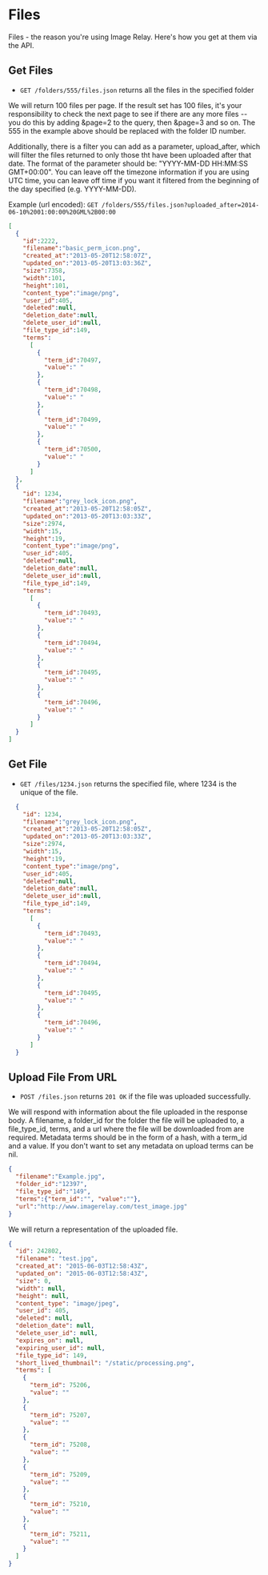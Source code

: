 Files
=====

Files - the reason you're using Image Relay. Here's how you get at them via the API.

Get Files
---------

* `GET /folders/555/files.json` returns all the files in the specified folder

We will return 100 files per page. If the result set has 100 files, it's your responsibility to check the next page to see if there are any more files -- you do this by adding &page=2 to the query, then &page=3 and so on. The 555 in the example above should be replaced with the folder ID number.

Additionally, there is a filter you can add as a parameter, upload_after, which will filter the files returned to only those tht have been uploaded after that date. The format of the parameter should be: "YYYY-MM-DD HH:MM:SS GMT+00:00". You can leave off the timezone information if you are using UTC time, you can leave off time if you want it filtered from the beginning of the day specified (e.g. YYYY-MM-DD).

Example (url encoded):
`GET /folders/555/files.json?uploaded_after=2014-06-10%2001:00:00%20GML%2B00:00`

```json
[
  {
    "id":2222,
    "filename":"basic_perm_icon.png",
    "created_at":"2013-05-20T12:58:07Z",
    "updated_on":"2013-05-20T13:03:36Z",
    "size":7358,
    "width":101,
    "height":101,
    "content_type":"image/png",
    "user_id":405,
    "deleted":null,
    "deletion_date":null,
    "delete_user_id":null,
    "file_type_id":149,
    "terms":
      [
        {
          "term_id":70497,
          "value":" "
        },
        {
          "term_id":70498,
          "value":" "
        },
        {
          "term_id":70499,
          "value":" "
        },
        {
          "term_id":70500,
          "value":" "
        }
      ]
  },
  {
    "id": 1234,
    "filename":"grey_lock_icon.png",
    "created_at":"2013-05-20T12:58:05Z",
    "updated_on":"2013-05-20T13:03:33Z",
    "size":2974,
    "width":15,
    "height":19,
    "content_type":"image/png",
    "user_id":405,
    "deleted":null,
    "deletion_date":null,
    "delete_user_id":null,
    "file_type_id":149,
    "terms":
      [
        {
          "term_id":70493,
          "value":" "
        },
        {
          "term_id":70494,
          "value":" "
        },
        {
          "term_id":70495,
          "value":" "
        },
        {
          "term_id":70496,
          "value":" "
        }
      ]
  }
]
```

Get File
--------

* `GET /files/1234.json` returns the specified file, where 1234 is the unique of the file.

```json
  {
    "id": 1234,
    "filename":"grey_lock_icon.png",
    "created_at":"2013-05-20T12:58:05Z",
    "updated_on":"2013-05-20T13:03:33Z",
    "size":2974,
    "width":15,
    "height":19,
    "content_type":"image/png",
    "user_id":405,
    "deleted":null,
    "deletion_date":null,
    "delete_user_id":null,
    "file_type_id":149,
    "terms":
      [
        {
          "term_id":70493,
          "value":" "
        },
        {
          "term_id":70494,
          "value":" "
        },
        {
          "term_id":70495,
          "value":" "
        },
        {
          "term_id":70496,
          "value":" "
        }
      ]
  }
```

Upload File From URL
-----------

* `POST /files.json` returns `201 OK` if the file was uploaded successfully. 

We will respond with information about the file uploaded in the response body.  A filename, a folder_id for the folder the file will be uploaded to, a file_type_id, terms, and a url where the file will be downloaded from are required.  Metadata terms should be in the form of a hash, with a term_id and a value.  If you don't want to set any metadata on upload terms can be nil.

```json
{
  "filename":"Example.jpg",
  "folder_id":"12397",
  "file_type_id":"149",
  "terms":{"term_id":"", "value":""},
  "url":"http://www.imagerelay.com/test_image.jpg"
}
```
We will return a representation of the uploaded file.

```json
{
  "id": 242802,
  "filename": "test.jpg",
  "created_at": "2015-06-03T12:58:43Z",
  "updated_on": "2015-06-03T12:58:43Z",
  "size": 0,
  "width": null,
  "height": null,
  "content_type": "image/jpeg",
  "user_id": 405,
  "deleted": null,
  "deletion_date": null,
  "delete_user_id": null,
  "expires_on": null,
  "expiring_user_id": null,
  "file_type_id": 149,
  "short_lived_thumbnail": "/static/processing.png",
  "terms": [
    {
      "term_id": 75206,
      "value": ""
    },
    {
      "term_id": 75207,
      "value": ""
    },
    {
      "term_id": 75208,
      "value": ""
    },
    {
      "term_id": 75209,
      "value": ""
    },
    {
      "term_id": 75210,
      "value": ""
    },
    {
      "term_id": 75211,
      "value": ""
    }
  ]
}
```



